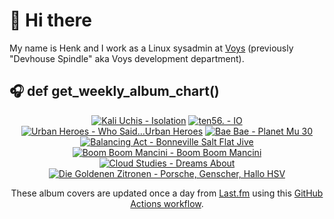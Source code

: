 # 👋 Hi there

My name is Henk and I work as a Linux sysadmin at <a href="https://www.voys.co/about/">Voys</a> (previously "Devhouse Spindle" aka Voys development department).

## 🎧 def get_weekly_album_chart()
<!-- lastfm -->
<p align="center"><a href="https://www.last.fm/music/Kali+Uchis/Isolation"><img src="https://lastfm.freetls.fastly.net/i/u/64s/bf56b9acc7cdf77704bd0a9dbb602c65.jpg" title="Kali Uchis - Isolation"></a> <a href="https://www.last.fm/music/ten56./IO"><img src="https://lastfm.freetls.fastly.net/i/u/64s/3d15f5f0e119f8bb1d7c602150b356d8.jpg" title="ten56. - IO"></a> <a href="https://www.last.fm/music/Urban+Heroes/Who+Said...Urban+Heroes"><img src="https://lastfm.freetls.fastly.net/i/u/64s/6504609b79034542bd885a6dc724b744.jpg" title="Urban Heroes - Who Said...Urban Heroes"></a> <a href="https://www.last.fm/music/Bae+Bae/Planet+Mu+30"><img src="https://lastfm.freetls.fastly.net/i/u/64s/15fda6351709cd1df73e0e3a6832f5e5.jpg" title="Bae Bae - Planet Mu 30"></a> <a href="https://www.last.fm/music/Balancing+Act/Bonneville+Salt+Flat+Jive"><img src="https://lastfm.freetls.fastly.net/i/u/64s/3ad6a6fb4067e1279bdab21e6166e41a.jpg" title="Balancing Act - Bonneville Salt Flat Jive"></a> <a href="https://www.last.fm/music/Boom+Boom+Mancini/Boom+Boom+Mancini"><img src="https://lastfm.freetls.fastly.net/i/u/64s/da743dc71eaf11968539b00a77c3dcd8.jpg" title="Boom Boom Mancini - Boom Boom Mancini"></a> <a href="https://www.last.fm/music/Cloud+Studies/Dreams+About"><img src="https://lastfm.freetls.fastly.net/i/u/64s/b27d4d24c3343e93185463c51843b204.jpg" title="Cloud Studies - Dreams About"></a> <a href="https://www.last.fm/music/Die+Goldenen+Zitronen/Porsche,+Genscher,+Hallo+HSV"><img src="https://lastfm.freetls.fastly.net/i/u/64s/33e4a4ee721c8e8e8169cb09f24d53aa.jpg" title="Die Goldenen Zitronen - Porsche, Genscher, Hallo HSV"></a> </p>

<p align="center">These album covers are updated once a day from <a href="https://www.last.fm/user/hbokh">Last.fm</a> using this <a href="https://github.com/marketplace/actions/lastfm-to-markdown">GitHub Actions workflow</a>.</p>
